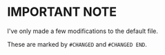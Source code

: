 # IMPORTANT NOTE

I've only made a few modifications to the default file.

These are marked by `#CHANGED` and `#CHANGED END`.
